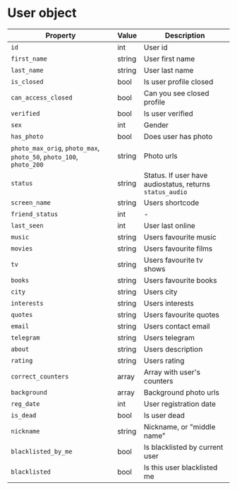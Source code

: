 # User object

| Property | Value | Description |
|---|---|---|
|`id`|int|User id|
|`first_name`|string|User first name|
|`last_name`|string|User last name|
|`is_closed`|bool|Is user profile closed|
|`can_access_closed`|bool|Can you see closed profile|
|`verified`|bool|Is user verified|
|`sex`|int|Gender|
|`has_photo`|bool|Does user has photo|
|`photo_max_orig`, `photo_max`, `photo_50`, `photo_100`, `photo_200`|string|Photo urls|
|`status`|string|Status. If user have audiostatus, returns `status_audio`|
|`screen_name`|string|Users shortcode|
|`friend_status`|int|-|
|`last_seen`|int|User last online|
|`music`|string|Users favourite music|
|`movies`|string|Users favourite films|
|`tv`|string|Users favourite tv shows|
|`books`|string|Users favourite books|
|`city`|string|Users city|
|`interests`|string|Users interests|
|`quotes`|string|Users favourite quotes|
|`email`|string|Users contact email|
|`telegram`|string|Users telegram|
|`about`|string|Users description|
|`rating`|string|Users rating|
|`correct_counters`|array|Array with user's counters|
|`background`|array|Background photo urls|
|`reg_date`|int|User registration date|
|`is_dead`|bool|Is user dead|
|`nickname`|string|Nickname, or "middle name"|
|`blacklisted_by_me`|bool|Is blacklisted by current user|
|`blacklisted`|bool|Is this user blacklisted me|
